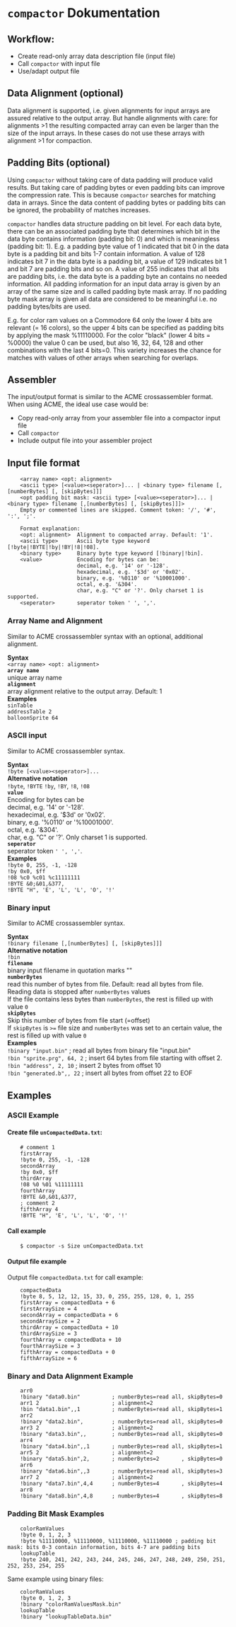 # `compactor` Dokumentation


## Workflow:

* Create read-only array data description file (input file)
* Call `compactor` with input file
* Use/adapt output file 

## Data Alignment (optional)

Data alignment is supported, i.e. given alignments for input arrays are assured relative to the output array. But handle alignments with care: for alignments >1 the resulting compacted array can even be larger than the size of the input arrays. In these cases do not use these arrays with alignment >1 for compaction.

## Padding Bits (optional)

Using `compactor` without taking care of data padding will produce valid results. But taking care of padding bytes or even padding bits can improve the compression rate. This is because `compactor` searches for matching data in arrays. Since the data content of padding bytes or padding bits can be ignored, the probability of matches increases.

`compactor` handles data structure padding on bit level. For each data byte, there can be an associated padding byte that determines which bit in the data byte contains information (padding bit: 0) and which is meaningless (padding bit: 1). E.g. a padding byte value of 1 indicated that bit 0 in the data byte is a padding bit and bits 1-7 contain information. A value of 128 indicates bit 7 in the data byte is a padding bit, a value of 129 indicates bit 1 and bit 7 are padding bits and so on. A value of 255 indicates that all bits are padding bits, i.e. the data byte is a padding byte an contains no needed information. All padding information for an input data array is given by an array of the same size and is called padding byte mask array. If no padding byte mask array is given all data are considered to be meaningful i.e. no padding bytes/bits are used.

E.g. for color ram values on a Commodore 64 only the lower 4 bits are relevant (= 16 colors), so the upper 4 bits can be specified as padding bits by applying the mask %11110000. For the color "black" (lower 4 bits = %0000) the value 0 can be used, but also 16, 32, 64, 128 and other combinations with the last 4 bits=0. This variety increases the chance for matches with values of other arrays when searching for overlaps.

## Assembler

The input/output format is similar to the ACME crossassembler format. When using ACME, the ideal use case would be:
* Copy read-only array from your assembler file into a compactor input file
* Call `compactor` 
* Include output file into your assembler project

## Input file format

```console
    <array name> <opt: alignment>
    <ascii type> [<value><seperator>]... | <binary type> filename [,[numberBytes] [, [skipBytes]]]
    <opt padding bit mask: <ascii type> [<value><seperator>]... | <binary type> filename [,[numberBytes] [, [skipBytes]]]>
    Empty or commented lines are skipped. Comment token: '/', '#', ':', ';'.

    Format explanation:
    <opt: alignment>  Alignment to compacted array. Default: '1'.
    <ascii type>      Ascii byte type keyword [!byte|!BYTE|!by|!BY|!8|!08].
    <binary type>     Binary byte type keyword [!binary|!bin].
    <value>           Encoding for bytes can be:
                      decimal, e.g. '14' or '-128'.
                      hexadecimal, e.g. '$3d' or '0x02'.
                      binary, e.g. '%0110' or '%10001000'.
                      octal, e.g. '&304'.
                      char, e.g. "C" or '?'. Only charset 1 is supported.
    <seperator>       seperator token ' ', ','.
```
### Array Name and Alignment
Similar to ACME crossassembler syntax with an optional, additional alignment.

**Syntax**<br>
`<array name> <opt: alignment>`<br>
**`array name`**<br>
unique array name<br>
**`alignment`**<br>
array alignment relative to the output array. Default: 1<br>
**Examples**<br>
`sinTable`<br>
`addressTable 2`<br>
`balloonSprite 64`


### ASCII input

Similar to ACME crossassembler syntax.

**Syntax**<br>
`!byte [<value><seperator>]...`<br>
**Alternative notation**<br>
`!byte`, `!BYTE` `!by`, `!BY`, `!8`, `!08`<br>
**`value`**<br>
Encoding for bytes can be<br>
decimal, e.g. '14' or '-128'.<br>
hexadecimal, e.g. '$3d' or '0x02'.<br>
binary, e.g. '%0110' or '%10001000'.<br>
octal, e.g. '&304'.<br>
char, e.g. "C" or '?'. Only charset 1 is supported.<br>
**`seperator`**<br>
seperator token `' ', ','`.<br>
**Examples**<br>
`!byte 0, 255, -1, -128`<br>
`!by 0x0, $ff`<br>
`!08 %c0 %c01 %c11111111`<br>
`!BYTE &0;&01,&377,` <br>
`!BYTE "H", 'E', 'L', 'L', 'O', '!'` <br>

### Binary input

Similar to ACME crossassembler syntax.

**Syntax**<br>
`!binary filename [,[numberBytes] [, [skipBytes]]]`<br>
**Alternative notation**<br>
`!bin`<br>
**`filename`**<br>
binary input filename in quotation marks ""<br>
**`numberBytes`**<br>
read this number of bytes from file. Default: read all bytes from file.<br>
Reading data is stopped after `numberBytes` values<br>
If the file contains less bytes than `numberBytes`, the rest is filled up with value `0`<br>
**`skipBytes`**<br>
Skip this number of bytes from file start (=offset)<br>
If `skipBytes` is `>=` file size and `numberBytes` was set to an certain value, the rest is filled up with value `0`<br>
**Examples**<br>
`!binary "input.bin"` ; read all bytes from binary file "input.bin"<br>
`!bin "sprite.prg", 64, 2` ; insert 64 bytes from file starting with offset 2.<br>
`!bin "address", 2, 10` ; insert 2 bytes from offset 10<br>
`!bin "generated.b",, 22` ; insert all bytes from offset 22 to EOF<br>


## Examples

### ASCII Example

#### Create file `unCompactedData.txt`:

```console
    # comment 1
    firstArray
    !byte 0, 255, -1, -128
    secondArray
    !by 0x0, $ff
    thirdArray
    !08 %0 %01 %11111111
    fourthArray
    !BYTE &0,&01,&377,
    ; comment 2
    fifthArray 4
    !BYTE "H", 'E', 'L', 'L', 'O', '!'
```

#### Call example

```console
    $ compactor -s Size unCompactedData.txt
```

#### Output file example

Output file `compactedData.txt` for call example:
```console
    compactedData
    !byte 8, 5, 12, 12, 15, 33, 0, 255, 255, 128, 0, 1, 255
    firstArray = compactedData + 6
    firstArraySize = 4
    secondArray = compactedData + 6
    secondArraySize = 2
    thirdArray = compactedData + 10
    thirdArraySize = 3
    fourthArray = compactedData + 10
    fourthArraySize = 3
    fifthArray = compactedData + 0
    fifthArraySize = 6
```

### Binary and Data Alignment Example
```console
    arr0
    !binary "data0.bin"          ; numberBytes=read all, skipBytes=0
    arr1 2                       ; alignment=2
    !bin "data1.bin",,1          ; numberBytes=read all, skipBytes=1
    arr2
    !binary "data2.bin",         ; numberBytes=read all, skipBytes=0
    arr3 2                       ; alignment=2
    !binary "data3.bin",,        ; numberBytes=read all, skipBytes=0
    arr4
    !binary "data4.bin",,1       ; numberBytes=read all, skipBytes=1
    arr5 2                       ; alignment=2
    !binary "data5.bin",2,       ; numberBytes=2       , skipBytes=0
    arr6
    !binary "data6.bin",,3       ; numberBytes=read all, skipBytes=3
    arr7 2                       ; alignment=2
    !binary "data7.bin",4,4      ; numberBytes=4       , skipBytes=4
    arr8 
    !binary "data8.bin",4,8      ; numberBytes=4       , skipBytes=8
```

### Padding Bit Mask Examples


```console
    colorRamValues
    !byte 0, 1, 2, 3
    !byte %11110000, %11110000, %11110000, %11110000 ; padding bit mask: bits 0-3 contain information, bits 4-7 are padding bits
    lookupTable
    !byte 240, 241, 242, 243, 244, 245, 246, 247, 248, 249, 250, 251, 252, 253, 254, 255
```

Same example using binary files:

```console
    colorRamValues
    !byte 0, 1, 2, 3
    !binary "colorRamValuesMask.bin"
    lookupTable
    !binary "lookupTableData.bin"
```
<br><br>